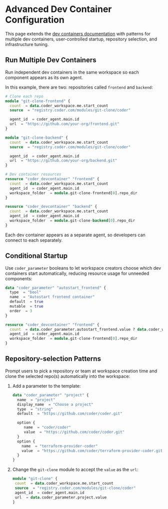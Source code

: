 # Advanced Dev Container Configuration

This page extends the [dev containers documentation](./devcontainers.md) with patterns for multiple dev containers,
user-controlled startup, repository selection, and infrastructure tuning.

## Run Multiple Dev Containers

Run independent dev containers in the same workspace so each component appears as its own agent.

In this example, there are two: repositories called `frontend` and `backend`:

```terraform
# Clone each repo
module "git-clone-frontend" {
  count  = data.coder_workspace.me.start_count
  source  = "registry.coder.com/modules/git-clone/coder"

  agent_id  = coder_agent.main.id
  url  = "https://github.com/your-org/frontend.git"
}

module "git-clone-backend" {
  count  = data.coder_workspace.me.start_count
  source  = "registry.coder.com/modules/git-clone/coder"

  agent_id  = coder_agent.main.id
  url  = "https://github.com/your-org/backend.git"
}

# Dev container resources
resource "coder_devcontainer" "frontend" {
  count  = data.coder_workspace.me.start_count
  agent_id  = coder_agent.main.id
  workspace_folder  = module.git-clone-frontend[0].repo_dir
}

resource "coder_devcontainer" "backend" {
  count  = data.coder_workspace.me.start_count
  agent_id  = coder_agent.main.id
  workspace_folder  = module.git-clone-backend[0].repo_dir
}
```

Each dev container appears as a separate agent, so developers can connect to each separately.

## Conditional Startup

Use `coder_parameter` booleans to let workspace creators choose which dev containers start automatically,
reducing resource usage for unneeded components:

```terraform
data "coder_parameter" "autostart_frontend" {
  type  = "bool"
  name  = "Autostart frontend container"
  default  = true
  mutable  = true
  order  = 3
}

resource "coder_devcontainer" "frontend" {
  count  = data.coder_parameter.autostart_frontend.value ? data.coder_workspace.me.start_count : 0
  agent_id  = coder_agent.main.id
  workspace_folder  = module.git-clone-frontend[0].repo_dir
}
```

## Repository-selection Patterns

Prompt users to pick a repository or team at workspace creation time and clone the selected repo(s) automatically into the workspace:

1. Add a parameter to the template:

   ```terraform
   data "coder_parameter" "project" {
     name  = "project"
     display_name  = "Choose a project"
     type  = "string"
     default  = "https://github.com/coder/coder.git"

     option {
        name  = "coder/coder"
        value  = "https://github.com/coder/coder.git"
     }
     option {
       name  = "terraform-provider-coder"
       value  = "https://github.com/coder/terraform-provider-coder.git"
     }
   }
   ```

1. Change the `git-clone` module to accept the `value` as the `url`:

    ```terraform
    module "git-clone" {
     count  = data.coder_workspace.me.start_count
     source  = "registry.coder.com/modules/git-clone/coder"
     agent_id  = coder_agent.main.id
     url  = data.coder_parameter.project.value
    }
    ```
